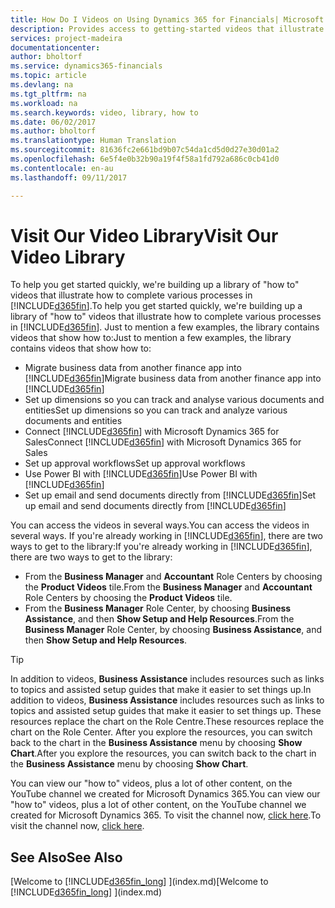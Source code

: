 ```yaml
---
title: How Do I Videos on Using Dynamics 365 for Financials| Microsoft Docs
description: Provides access to getting-started videos that illustrate how to do common tasks.
services: project-madeira
documentationcenter: 
author: bholtorf
ms.service: dynamics365-financials
ms.topic: article
ms.devlang: na
ms.tgt_pltfrm: na
ms.workload: na
ms.search.keywords: video, library, how to
ms.date: 06/02/2017
ms.author: bholtorf
ms.translationtype: Human Translation
ms.sourcegitcommit: 81636fc2e661bd9b07c54da1cd5d0d27e30d01a2
ms.openlocfilehash: 6e5f4e0b32b90a19f4f58a1fd792a686c0cb41d0
ms.contentlocale: en-au
ms.lasthandoff: 09/11/2017

---
```

# <a name="visit-our-video-library"></a><span data-ttu-id="2f8b7-103">Visit Our Video Library</span><span class="sxs-lookup"><span data-stu-id="2f8b7-103">Visit Our Video Library</span></span>
<span data-ttu-id="2f8b7-104">To help you get started quickly, we're building up a library of "how to" videos that illustrate how to complete various processes in [!INCLUDE[d365fin](includes/d365fin_md.md)].</span><span class="sxs-lookup"><span data-stu-id="2f8b7-104">To help you get started quickly, we're building up a library of "how to" videos that illustrate how to complete various processes in [!INCLUDE[d365fin](includes/d365fin_md.md)].</span></span> <span data-ttu-id="2f8b7-105">Just to mention a few examples, the library contains videos that show how to:</span><span class="sxs-lookup"><span data-stu-id="2f8b7-105">Just to mention a few examples, the library contains videos that show how to:</span></span>  

* <span data-ttu-id="2f8b7-106">Migrate business data from another finance app into [!INCLUDE[d365fin](includes/d365fin_md.md)]</span><span class="sxs-lookup"><span data-stu-id="2f8b7-106">Migrate business data from another finance app into [!INCLUDE[d365fin](includes/d365fin_md.md)]</span></span>  
* <span data-ttu-id="2f8b7-107">Set up dimensions so you can track and analyse various documents and entities</span><span class="sxs-lookup"><span data-stu-id="2f8b7-107">Set up dimensions so you can track and analyze various documents and entities</span></span>
* <span data-ttu-id="2f8b7-108">Connect [!INCLUDE[d365fin](includes/d365fin_md.md)] with Microsoft Dynamics 365 for Sales</span><span class="sxs-lookup"><span data-stu-id="2f8b7-108">Connect [!INCLUDE[d365fin](includes/d365fin_md.md)] with Microsoft Dynamics 365 for Sales</span></span>
* <span data-ttu-id="2f8b7-109">Set up approval workflows</span><span class="sxs-lookup"><span data-stu-id="2f8b7-109">Set up approval workflows</span></span>  
* <span data-ttu-id="2f8b7-110">Use Power BI with [!INCLUDE[d365fin](includes/d365fin_md.md)]</span><span class="sxs-lookup"><span data-stu-id="2f8b7-110">Use Power BI with [!INCLUDE[d365fin](includes/d365fin_md.md)]</span></span>  
* <span data-ttu-id="2f8b7-111">Set up email and send documents directly from [!INCLUDE[d365fin](includes/d365fin_md.md)]</span><span class="sxs-lookup"><span data-stu-id="2f8b7-111">Set up email and send documents directly from [!INCLUDE[d365fin](includes/d365fin_md.md)]</span></span>  

<span data-ttu-id="2f8b7-112">You can access the videos in several ways.</span><span class="sxs-lookup"><span data-stu-id="2f8b7-112">You can access the videos in several ways.</span></span> <span data-ttu-id="2f8b7-113">If you're already working in [!INCLUDE[d365fin](includes/d365fin_md.md)], there are two ways to get to the library:</span><span class="sxs-lookup"><span data-stu-id="2f8b7-113">If you're already working in [!INCLUDE[d365fin](includes/d365fin_md.md)], there are two ways to get to the library:</span></span>

* <span data-ttu-id="2f8b7-114">From the **Business Manager** and **Accountant** Role Centers by choosing the **Product Videos** tile.</span><span class="sxs-lookup"><span data-stu-id="2f8b7-114">From the **Business Manager** and **Accountant** Role Centers by choosing the **Product Videos** tile.</span></span>  
* <span data-ttu-id="2f8b7-115">From the **Business Manager** Role Center, by choosing **Business Assistance**, and then **Show Setup and Help Resources**.</span><span class="sxs-lookup"><span data-stu-id="2f8b7-115">From the **Business Manager** Role Center, by choosing **Business Assistance**, and then **Show Setup and Help Resources**.</span></span>  

> [!Tip]  
> <span data-ttu-id="2f8b7-116">In addition to videos, **Business Assistance** includes resources such as links to topics and assisted setup guides that make it easier to set things up.</span><span class="sxs-lookup"><span data-stu-id="2f8b7-116">In addition to videos, **Business Assistance** includes resources such as links to topics and assisted setup guides that make it easier to set things up.</span></span> <span data-ttu-id="2f8b7-117">These resources replace the chart on the Role Centre.</span><span class="sxs-lookup"><span data-stu-id="2f8b7-117">These resources replace the chart on the Role Center.</span></span> <span data-ttu-id="2f8b7-118">After you explore the resources, you can switch back to the chart in the **Business Assistance** menu by choosing **Show Chart**.</span><span class="sxs-lookup"><span data-stu-id="2f8b7-118">After you explore the resources, you can switch back to the chart in the **Business Assistance** menu by choosing **Show Chart**.</span></span>  
  
<span data-ttu-id="2f8b7-119">You can view our "how to" videos, plus a lot of other content, on the YouTube channel we created for Microsoft Dynamics 365.</span><span class="sxs-lookup"><span data-stu-id="2f8b7-119">You can view our "how to" videos, plus a lot of other content, on the YouTube channel we created for Microsoft Dynamics 365.</span></span> <span data-ttu-id="2f8b7-120">To visit the channel now, [click here](https://go.microsoft.com/fwlink/?linkid=851533).</span><span class="sxs-lookup"><span data-stu-id="2f8b7-120">To visit the channel now, [click here](https://go.microsoft.com/fwlink/?linkid=851533).</span></span>

## <a name="see-also"></a><span data-ttu-id="2f8b7-121">See Also</span><span class="sxs-lookup"><span data-stu-id="2f8b7-121">See Also</span></span>
<span data-ttu-id="2f8b7-122">[Welcome to [!INCLUDE[d365fin_long](includes/d365fin_long_md.md)] ](index.md)</span><span class="sxs-lookup"><span data-stu-id="2f8b7-122">[Welcome to [!INCLUDE[d365fin_long](includes/d365fin_long_md.md)] ](index.md)</span></span>

